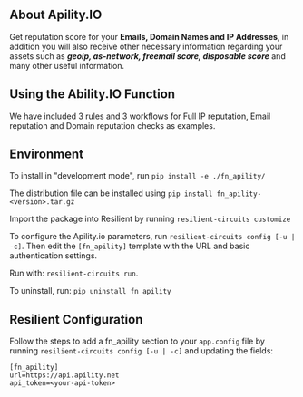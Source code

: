 ## About Apility.IO

Get reputation score for your **Emails, Domain Names and IP Addresses**, in addition you will also receive other necessary information regarding your assets such as **_geoip, as-network, freemail score, disposable score_** and many other useful information. 

## Using the Ability.IO Function

We have included 3 rules and 3 workflows for Full IP reputation, Email reputation and Domain reputation checks as examples.

## Environment
To install in "development mode", run 
    `pip install -e ./fn_apility/`
    
The distribution file can be installed using
    `pip install fn_apility-<version>.tar.gz`
    
Import the package into Resilient by running `resilient-circuits customize`

To configure the Apility.io parameters, run `resilient-circuits config [-u | -c]`. 
Then edit the `[fn_apility]` template with the URL and basic authentication settings.

Run with: `resilient-circuits run`.

To uninstall, run: `pip uninstall fn_apility`
    
## Resilient Configuration
Follow the steps to add a fn_apility section to your `app.config` file by running `resilient-circuits config [-u | -c]` and updating the fields:

```
[fn_apility]
url=https://api.apility.net
api_token=<your-api-token>
